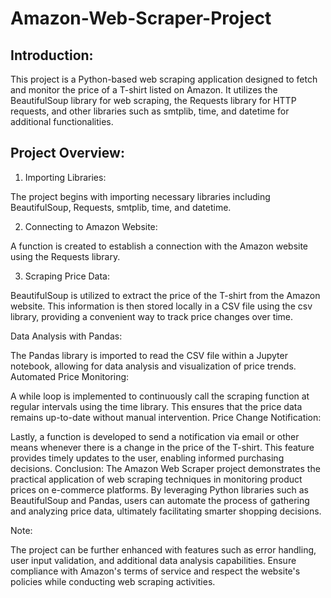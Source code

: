 # Amazon-Web-Scraper-Project

## Introduction:
This project is a Python-based web scraping application designed to fetch and monitor the price of a T-shirt listed on Amazon. It utilizes the BeautifulSoup library for web scraping, the Requests library for HTTP requests, and other libraries such as smtplib, time, and datetime for additional functionalities.

## Project Overview:

1. Importing Libraries:

The project begins with importing necessary libraries including BeautifulSoup, Requests, smtplib, time, and datetime.

2. Connecting to Amazon Website:

A function is created to establish a connection with the Amazon website using the Requests library.

3. Scraping Price Data:

BeautifulSoup is utilized to extract the price of the T-shirt from the Amazon website. This information is then stored locally in a CSV file using the csv library, providing a convenient way to track price changes over time.

Data Analysis with Pandas:

The Pandas library is imported to read the CSV file within a Jupyter notebook, allowing for data analysis and visualization of price trends.
Automated Price Monitoring:

A while loop is implemented to continuously call the scraping function at regular intervals using the time library. This ensures that the price data remains up-to-date without manual intervention.
Price Change Notification:

Lastly, a function is developed to send a notification via email or other means whenever there is a change in the price of the T-shirt. This feature provides timely updates to the user, enabling informed purchasing decisions.
Conclusion:
The Amazon Web Scraper project demonstrates the practical application of web scraping techniques in monitoring product prices on e-commerce platforms. By leveraging Python libraries such as BeautifulSoup and Pandas, users can automate the process of gathering and analyzing price data, ultimately facilitating smarter shopping decisions.

Note:

The project can be further enhanced with features such as error handling, user input validation, and additional data analysis capabilities.
Ensure compliance with Amazon's terms of service and respect the website's policies while conducting web scraping activities.




